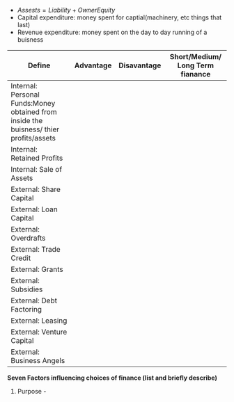  - $Assests=Liability+OwnerEquity$
 - Capital expenditure: money spent for captial(machinery, etc things that last)
 - Revenue expenditure: money spent on the day to day running of a buisness

| Define | Advantage | Disavantage | Short/Medium/ Long Term fianance |
|--|--|--|--|
| Internal: Personal Funds:Money obtained from inside the buisness/ thier profits/assets |  |  |  |
| Internal: Retained Profits |  |  |  |
| Internal: Sale of Assets |  |  |  |
| External: Share Capital |  |  |  |
| External: Loan Capital |  |  |  |
| External: Overdrafts |  |  |  |
| External: Trade Credit |  |  |  |
| External: Grants |  |  |  |
| External: Subsidies |  |  |  |
| External: Debt Factoring |  |  |  |
| External: Leasing |  |  |  |
| External: Venture Capital |  |  |  |
| External: Business Angels |  |  |  |

**Seven Factors influencing choices of finance (list and briefly describe)**
1.  Purpose -

<!--stackedit_data:
eyJoaXN0b3J5IjpbLTMxODM1NjI5MSwxODIzMDkyMDE2LC0zMD
M3NDA0NjksLTIwODg3NDY2MTJdfQ==
-->